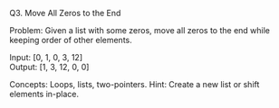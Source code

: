 Q3. Move All Zeros to the End

Problem:
Given a list with some zeros, move all zeros to the end while keeping order of other elements.

Input: [0, 1, 0, 3, 12]  
Output: [1, 3, 12, 0, 0]

Concepts: Loops, lists, two-pointers.
Hint: Create a new list or shift elements in-place.